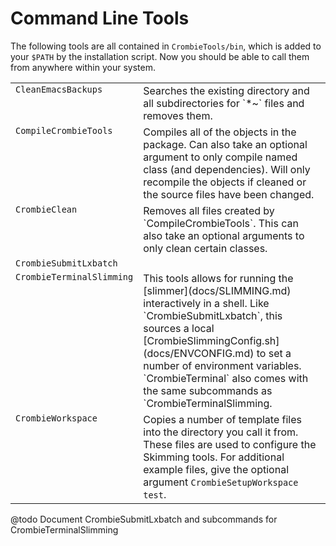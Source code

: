 # Command Line Tools

The following tools are all contained in `CrombieTools/bin`, which is added to your `$PATH` by the installation script.
Now you should be able to call them from anywhere within your system.

<table cellpadding=20>
  <tr>
    <td align="left" valign="top">
      <code>CleanEmacsBackups</code>
    </td>
    <td align="left">
       Searches the existing directory and all subdirectories for `*~` files and removes them.
    </td>
  </tr>
  <tr>
    <td align="left" valign="top">
      <code>CompileCrombieTools</code>
    </td>
    <td align="left">
      Compiles all of the objects in the package.
      Can also take an optional argument to only compile named class (and dependencies).
      Will only recompile the objects if cleaned or the source files have been changed.
    </td>
  </tr>
  <tr>
    <td align="left" valign="top">
      <code>CrombieClean</code>
    </td>
    <td align="left">
      Removes all files created by `CompileCrombieTools`.
      This can also take an optional arguments to only clean certain classes.
    </td>
  </tr>
  <tr>
    <td align="left" valign="top">
      <code>CrombieSubmitLxbatch</code>
    </td>
    <td align="left">
    </td>
  </tr>
  <tr>
    <td align="left" valign="top">
      <code>CrombieTerminalSlimming</code>
    </td>
    <td align="left">
      This tools allows for running the [slimmer](docs/SLIMMING.md) interactively in a shell.
      Like `CrombieSubmitLxbatch`, this sources a local [CrombieSlimmingConfig.sh](docs/ENVCONFIG.md) to set a number of environment variables.
      `CrombieTerminal` also comes with the same subcommands as `CrombieTerminalSlimming.
    </td>
  </tr>
  <tr>
    <td align="left" valign="top">
      <code>CrombieWorkspace</code>
    </td>
    <td align="left">
      Copies a number of template files into the directory you call it from.
      These files are used to configure the Skimming tools.
      For additional example files, give the optional argument <code>CrombieSetupWorkspace test</code>.
    </td>
  </tr>
</table>

@todo Document CrombieSubmitLxbatch and subcommands for CrombieTerminalSlimming
